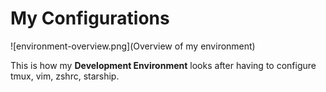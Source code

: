 # My Configurations

![environment-overview.png](Overview of my environment)

This is how my **Development Environment** looks after having to configure tmux, vim, zshrc, starship.
